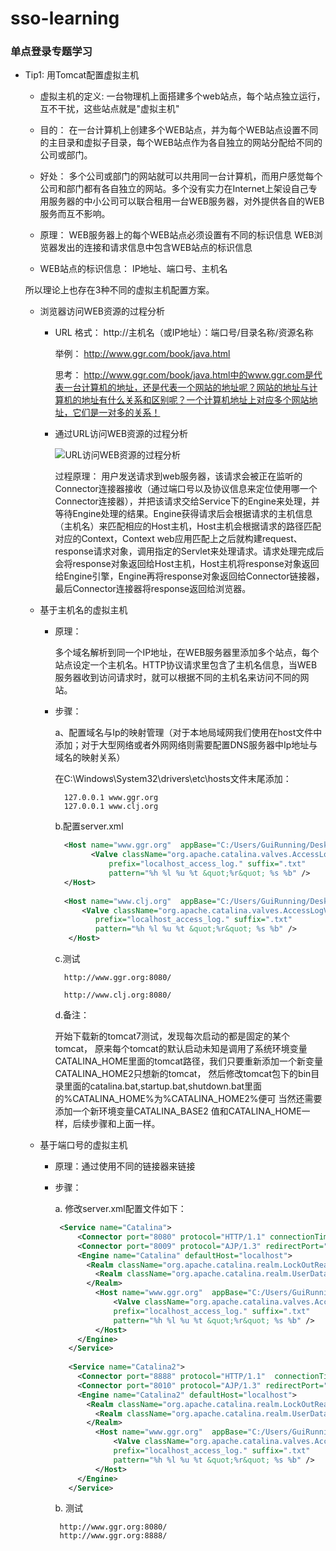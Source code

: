 # sso-learning
### 单点登录专题学习

- Tip1: 用Tomcat配置虚拟主机

    - 虚拟主机的定义: 
        一台物理机上面搭建多个web站点，每个站点独立运行，互不干扰，这些站点就是"虚拟主机"

    - 目的：
	    在一台计算机上创建多个WEB站点，并为每个WEB站点设置不同的主目录和虚拟子目录，每个WEB站点作为各自独立的网站分配给不同的公司或部门。 

    - 好处：
	    多个公司或部门的网站就可以共用同一台计算机，而用户感觉每个公司和部门都有各自独立的网站。多个没有实力在Internet上架设自己专用服务器的中小公司可以联合租用一台WEB服务器，对外提供各自的WEB服务而互不影响。 
    
    - 原理：
        WEB服务器上的每个WEB站点必须设置有不同的标识信息
        WEB浏览器发出的连接和请求信息中包含WEB站点的标识信息
    
    - WEB站点的标识信息：
        IP地址、端口号、主机名

    所以理论上也存在3种不同的虚拟主机配置方案。


  - 浏览器访问WEB资源的过程分析
    * URL
    格式： http://主机名（或IP地址）：端口号/目录名称/资源名称
    
      举例： http://www.ggr.com/book/java.html 
   
      思考： http://www.ggr.com/book/java.html中的www.ggr.com是代表一台计算机的地址，还是代表一个网站的地址呢？网站的地址与计算机的地址有什么关系和区别呢？一个计算机地址上对应多个网站地址，它们是一对多的关系！
    
    * 通过URL访问WEB资源的过程分析
    
      ![URL访问WEB资源的过程分析](http://oqp19rq4p.bkt.clouddn.com/%E6%B5%8F%E8%A7%88%E5%99%A8%E8%AE%BF%E9%97%AE%E8%BF%87%E7%A8%8B.png) 
      
      过程原理： 用户发送请求到web服务器，该请求会被正在监听的Connector连接器接收（通过端口号以及协议信息来定位使用哪一个Connector连接器），并把该请求交给Service下的Engine来处理，并等待Engine处理的结果。Engine获得请求后会根据请求的主机信息（主机名）来匹配相应的Host主机，Host主机会根据请求的路径匹配对应的Context，Context web应用匹配上之后就构建request、response请求对象，调用指定的Servlet来处理请求。请求处理完成后会将response对象返回给Host主机，Host主机将response对象返回给Engine引擎，Engine再将response对象返回给Connector链接器，最后Connector连接器将response返回给浏览器。
  
  - 基于主机名的虚拟主机 
    
    * 原理：
    
        多个域名解析到同一个IP地址，在WEB服务器里添加多个站点，每个站点设定一个主机名。HTTP协议请求里包含了主机名信息，当WEB服务器收到访问请求时，就可以根据不同的主机名来访问不同的网站。
  
    * 步骤：
    
        a、配置域名与Ip的映射管理（对于本地局域网我们使用在host文件中添加；对于大型网络或者外网网络则需要配置DNS服务器中Ip地址与域名的映射关系）
        
        在C:\Windows\System32\drivers\etc\hosts文件末尾添加：
       
        ```
          127.0.0.1 www.ggr.org
          127.0.0.1 www.clj.org
        ```
        
        b.配置server.xml
         
        ```xml
          <Host name="www.ggr.org"  appBase="C:/Users/GuiRunning/Desktop/app1" unpackWARs="true" autoDeploy="true">
                <Valve className="org.apache.catalina.valves.AccessLogValve" directory="logs"
                    prefix="localhost_access_log." suffix=".txt"
                    pattern="%h %l %u %t &quot;%r&quot; %s %b" />
          </Host>
          
          <Host name="www.clj.org"  appBase="C:/Users/GuiRunning/Desktop/app2" unpackWARs="true" autoDeploy="true">
              <Valve className="org.apache.catalina.valves.AccessLogValve" directory="logs"
                 prefix="localhost_access_log." suffix=".txt"
                 pattern="%h %l %u %t &quot;%r&quot; %s %b" />
           </Host>
        ```
        
        c.测试
        
            http://www.ggr.org:8080/
        
            http://www.clj.org:8080/
        
        d.备注：
        
         开始下载新的tomcat7测试，发现每次启动的都是固定的某个tomcat，
          原来每个tomcat的默认启动未知是调用了系统环境变量CATALINA_HOME里面的tomcat路径，我们只要重新添加一个新变量CATALINA_HOME2只想新的tomcat，
          然后修改tomcat包下的bin目录里面的catalina.bat,startup.bat,shutdown.bat里面的%CATALINA_HOME%为%CATALINA_HOME2%便可
          当然还需要添加一个新环境变量CATALINA_BASE2 值和CATALINA_HOME一样，后续步骤和上面一样。
        
        
  
  - 基于端口号的虚拟主机 
  
     * 原理：通过使用不同的链接器来链接
     
     * 步骤：
     
       a. 修改server.xml配置文件如下：
       ```xml
        <Service name="Catalina">
            <Connector port="8080" protocol="HTTP/1.1" connectionTimeout="20000" redirectPort="8443" />
            <Connector port="8009" protocol="AJP/1.3" redirectPort="8443" />
            <Engine name="Catalina" defaultHost="localhost">
              <Realm className="org.apache.catalina.realm.LockOutRealm">
                <Realm className="org.apache.catalina.realm.UserDatabaseRealm" resourceName="UserDatabase"/>
              </Realm>
                <Host name="www.ggr.org"  appBase="C:/Users/GuiRunning/Desktop/app1" unpackWARs="true" autoDeploy="true">
                    <Valve className="org.apache.catalina.valves.AccessLogValve" directory="logs"
                    prefix="localhost_access_log." suffix=".txt"
                    pattern="%h %l %u %t &quot;%r&quot; %s %b" />
                </Host>
            </Engine>
          </Service>
          
          <Service name="Catalina2">
            <Connector port="8888" protocol="HTTP/1.1"  connectionTimeout="20000" redirectPort="8443" />
            <Connector port="8010" protocol="AJP/1.3" redirectPort="8443" />
            <Engine name="Catalina2" defaultHost="localhost">
              <Realm className="org.apache.catalina.realm.LockOutRealm">
                <Realm className="org.apache.catalina.realm.UserDatabaseRealm" resourceName="UserDatabase"/>
              </Realm>
                <Host name="www.ggr.org"  appBase="C:/Users/GuiRunning/Desktop/app2" unpackWARs="true" autoDeploy="true">
                    <Valve className="org.apache.catalina.valves.AccessLogValve" directory="logs"
                    prefix="localhost_access_log." suffix=".txt"
                    pattern="%h %l %u %t &quot;%r&quot; %s %b" />
                </Host>
            </Engine>
          </Service>
       ```
       
       b. 测试
                
            http://www.ggr.org:8080/
            http://www.ggr.org:8888/
       
